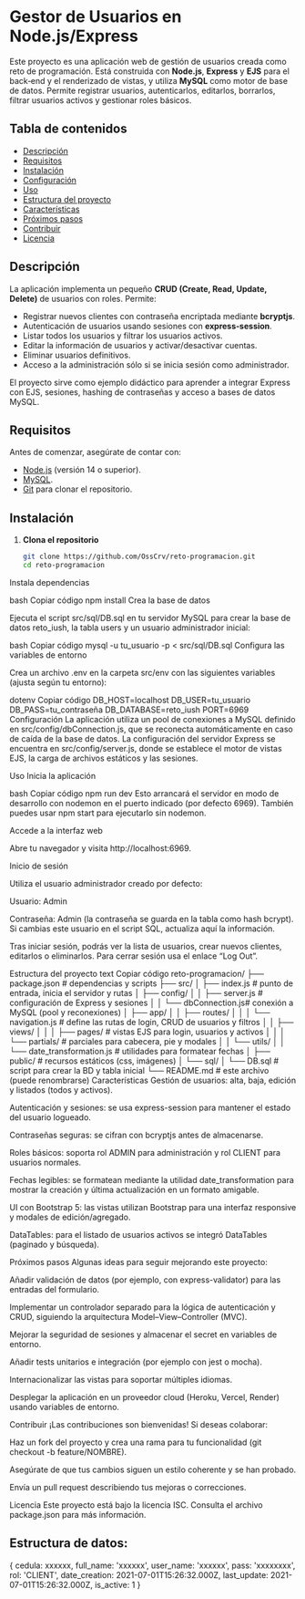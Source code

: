 # Gestor de Usuarios en Node.js/Express

Este proyecto es una aplicación web de gestión de usuarios creada como reto de programación. Está construida con **Node.js**, **Express** y **EJS** para el back‑end y el renderizado de vistas, y utiliza **MySQL** como motor de base de datos. Permite registrar usuarios, autenticarlos, editarlos, borrarlos, filtrar usuarios activos y gestionar roles básicos.

## Tabla de contenidos

- [Descripción](#descripción)
- [Requisitos](#requisitos)
- [Instalación](#instalación)
- [Configuración](#configuración)
- [Uso](#uso)
- [Estructura del proyecto](#estructura-del-proyecto)
- [Características](#características)
- [Próximos pasos](#próximos-pasos)
- [Contribuir](#contribuir)
- [Licencia](#licencia)

## Descripción

La aplicación implementa un pequeño **CRUD (Create, Read, Update, Delete)** de usuarios con roles. Permite:

- Registrar nuevos clientes con contraseña encriptada mediante **bcryptjs**.
- Autenticación de usuarios usando sesiones con **express‑session**.
- Listar todos los usuarios y filtrar los usuarios activos.
- Editar la información de usuarios y activar/desactivar cuentas.
- Eliminar usuarios definitivos.
- Acceso a la administración sólo si se inicia sesión como administrador.

El proyecto sirve como ejemplo didáctico para aprender a integrar Express con EJS, sesiones, hashing de contraseñas y acceso a bases de datos MySQL.

## Requisitos

Antes de comenzar, asegúrate de contar con:

- [Node.js](https://nodejs.org/) (versión 14 o superior).
- [MySQL](https://www.mysql.com/downloads/).
- [Git](https://git-scm.com/downloads) para clonar el repositorio.

## Instalación

1. **Clona el repositorio**

   ```bash
   git clone https://github.com/OssCrv/reto-programacion.git
   cd reto-programacion
Instala dependencias

bash
Copiar código
npm install
Crea la base de datos

Ejecuta el script src/sql/DB.sql en tu servidor MySQL para crear la base de datos reto_iush, la tabla users y un usuario administrador inicial:

bash
Copiar código
mysql -u tu_usuario -p < src/sql/DB.sql
Configura las variables de entorno

Crea un archivo .env en la carpeta src/env con las siguientes variables (ajusta según tu entorno):

dotenv
Copiar código
DB_HOST=localhost
DB_USER=tu_usuario
DB_PASS=tu_contraseña
DB_DATABASE=reto_iush
PORT=6969
Configuración
La aplicación utiliza un pool de conexiones a MySQL definido en src/config/dbConnection.js, que se reconecta automáticamente en caso de caída de la base de datos. La configuración del servidor Express se encuentra en src/config/server.js, donde se establece el motor de vistas EJS, la carga de archivos estáticos y las sesiones.

Uso
Inicia la aplicación

bash
Copiar código
npm run dev
Esto arrancará el servidor en modo de desarrollo con nodemon en el puerto indicado (por defecto 6969). También puedes usar npm start para ejecutarlo sin nodemon.

Accede a la interfaz web

Abre tu navegador y visita http://localhost:6969.

Inicio de sesión

Utiliza el usuario administrador creado por defecto:

Usuario: Admin

Contraseña: Admin (la contraseña se guarda en la tabla como hash bcrypt). Si cambias este usuario en el script SQL, actualiza aquí la información.

Tras iniciar sesión, podrás ver la lista de usuarios, crear nuevos clientes, editarlos o eliminarlos. Para cerrar sesión usa el enlace “Log Out”.

Estructura del proyecto
text
Copiar código
reto-programacion/
├── package.json           # dependencias y scripts
├── src/
│   ├── index.js           # punto de entrada, inicia el servidor y rutas
│   ├── config/
│   │   ├── server.js      # configuración de Express y sesiones
│   │   └── dbConnection.js# conexión a MySQL (pool y reconexiones)
│   ├── app/
│   │   ├── routes/
│   │   │   └── navigation.js   # define las rutas de login, CRUD de usuarios y filtros
│   │   ├── views/
│   │   │   ├── pages/      # vistas EJS para login, usuarios y activos
│   │   │   └── partials/   # parciales para cabecera, pie y modales
│   │   └── utils/
│   │       └── date_transformation.js # utilidades para formatear fechas
│   ├── public/            # recursos estáticos (css, imágenes)
│   └── sql/
│       └── DB.sql         # script para crear la BD y tabla inicial
└── README.md              # este archivo (puede renombrarse)
Características
Gestión de usuarios: alta, baja, edición y listados (todos y activos).

Autenticación y sesiones: se usa express-session para mantener el estado del usuario logueado.

Contraseñas seguras: se cifran con bcryptjs antes de almacenarse.

Roles básicos: soporta rol ADMIN para administración y rol CLIENT para usuarios normales.

Fechas legibles: se formatean mediante la utilidad date_transformation para mostrar la creación y última actualización en un formato amigable.

UI con Bootstrap 5: las vistas utilizan Bootstrap para una interfaz responsive y modales de edición/agregado.

DataTables: para el listado de usuarios activos se integró DataTables (paginado y búsqueda).

Próximos pasos
Algunas ideas para seguir mejorando este proyecto:

Añadir validación de datos (por ejemplo, con express-validator) para las entradas del formulario.

Implementar un controlador separado para la lógica de autenticación y CRUD, siguiendo la arquitectura Model–View–Controller (MVC).

Mejorar la seguridad de sesiones y almacenar el secret en variables de entorno.

Añadir tests unitarios e integración (por ejemplo con jest o mocha).

Internacionalizar las vistas para soportar múltiples idiomas.

Desplegar la aplicación en un proveedor cloud (Heroku, Vercel, Render) usando variables de entorno.

Contribuir
¡Las contribuciones son bienvenidas! Si deseas colaborar:

Haz un fork del proyecto y crea una rama para tu funcionalidad (git checkout -b feature/NOMBRE).

Asegúrate de que tus cambios siguen un estilo coherente y se han probado.

Envía un pull request describiendo tus mejoras o correcciones.

Licencia
Este proyecto está bajo la licencia ISC. Consulta el archivo package.json para más información.

## Estructura de datos:
{
cedula: xxxxxx,
full_name: 'xxxxxx',
user_name: 'xxxxxx',
pass: 'xxxxxxxx',
rol: 'CLIENT',
date_creation: 2021-07-01T15:26:32.000Z,
last_update: 2021-07-01T15:26:32.000Z,
is_active: 1
}